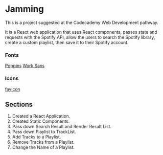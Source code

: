 # Jamming

This is a project suggested at the Codecademy Web Development pathway.

It is a React web application that uses React components, passes state and requests with the Spotify API, allow the users to search the Spotify library, create a custom playlist, then save it to their Spotify account.

### Fonts

[Poppins](https://fonts.googleapis.com/css?family=Poppins:600)
[Work Sans](https://fonts.googleapis.com/css?family=Work+Sans:300,500)

### Icons

[favicon](https://s3.amazonaws.com/codecademy-content/programs/react/jammming/favicon.ico)


## Sections

1. Created a React Application.
2. Created Static Components.
3. Pass down Search Result and Render Result List.
4. Pass down Playlist to TrackList.
5. Add Tracks to a Playlist.
6. Remove Tracks from a Playlist.
7. Change the Name of a Playlist.